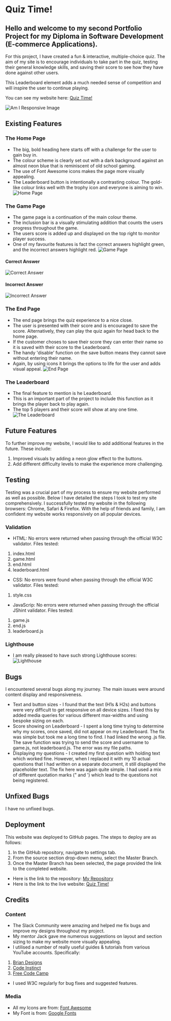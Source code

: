 # Quiz Time!

## Hello and welcome to my second Portfolio Project for my Diploma in Software Development (E-commerce Applications). 

For this project, I have created a fun & interactive, multiple-choice quiz. The aim of my site is to encourage individuals to take part in the quiz, testing their general knowledge skills, and saving their score to see how they have done against other users. 

This Leaderboard element adds a much needed sense of competition and will inspire the user to continue playing.

You can see my website here: [Quiz Time!](https://jakepennell.github.io/quiz-time/)

![Am I Responsive Image]()

## Existing Features

### The Home Page
- The big, bold heading here starts off with a challenge for the user to gain buy in. 
- The colour scheme is clearly set out with a dark background against an almost neon blue that is reminiscent of old school gaming.
- The use of Font Awesome icons makes the page more visually appealing.
- The Leaderboard button is intentionally a contrasting colour. The gold-like colour links well with the trophy icon and everyone is aiming to win.
![Home Page](https://github.com/JakePennell/quiz-time/blob/main/assets/images/home-page.jpeg)

### The Game Page
- The game page is a continuation of the main colour theme. 
- The inclusion bar is a visually stimulating addition that counts the users progress throughout the game.
- The users score is added up and displayed on the top right to monitor player success.
- One of my favourite features is fact the correct answers highlight green, and the incorrect answers highlight red. 
![Game Page](https://github.com/JakePennell/quiz-time/blob/main/assets/images/game-page.jpeg)
#### Correct Answer
![Correct Answer](https://github.com/JakePennell/quiz-time/blob/main/assets/images/correct-answer.jpeg)
#### Incorrect Answer
![Incorrect Answer](https://github.com/JakePennell/quiz-time/blob/main/assets/images/incorrect-answer.jpeg)

### The End Page
- The end page brings the quiz experience to a nice close. 
- The user is presented with their score and is encouraged to save the score. Alternatively, they can play the quiz again for head back to the home page.
- If the customer choses to save their score they can enter their name so it is saved with their score to the Leaderboard.
- The handy 'disable' function on the save button means they cannot save without entering their name. 
- Again, by using icons it brings the options to life for the user and adds visual appeal. 
![End Page](https://github.com/JakePennell/quiz-time/blob/main/assets/images/end-page.jpeg)

### The Leaderboard
- The final feature to mention is he Leaderboard.
- This is an important part of the project to include this function as it brings the player back to play again. 
- The top 5 players and their score will show at any one time. 
![The Leaderboard](https://github.com/JakePennell/quiz-time/blob/main/assets/images/leaderboard.jpeg)


## Future Features

To further improve my website, I would like to add additional features in the future. These include:
1. Improved visuals by adding a neon glow effect to the buttons.
2. Add different difficulty levels to make the experience more challenging.

## Testing

Testing was a crucial part of my process to ensure my website performed as well as possible. Below I have detailed the steps I took to test my site comprehensively. I successfully tested my website in the following browsers: Chrome, Safari & Firefox. With the help of friends and family, I am confident my website works responsively on all popular devices. 

### Validation
- HTML: No errors were returned when passing through the official W3C validator. Files tested:
1. index.html
2. game.html
3. end.html
4. leaderboard.html
- CSS: No errors were found when passing through the official W3C validator. Files tested:
1. style.css
- JavaScrip: No errors were returned when passing through the official JShint validator. Files tested:
1. game.js
2. end.js
3. leaderboard.js

### Lighthouse
- I am really pleased to have such strong Lighthouse scores:
![Lighthouse](https://github.com/JakePennell/quiz-time/blob/main/assets/images/quiz-time-lighthouse.jpeg)

## Bugs

I encountered several bugs along my journey. The main issues were around content display and responsiveness.
- Text and button sizes - I found that the text (H1s & H2s) and buttons were very difficult to get responsive on all device sizes. I fixed this by added media queries for various different max-widths and using bespoke sizing on each. 
- Score showing on Leaderboard - I spent a long time trying to determine why my scores, once saved, did not appear on my Leaderboard. The fix was simple but took me a long time to find. I had linked the wrong .js file. The save function was trying to send the score and username to game.js, not leaderboard.js. The error was my file paths. 
- Displaying my questions - I created my first question with holding text which worked fine. However, when I replaced it with my 10 actual questions that I had written on a separate document, it still displayed the placeholder text. The fix here was again quite simple. I had used a mix of different quotation marks (" and ') which lead to the questions not being registered.

## Unfixed Bugs

I have no unfixed bugs. 

## Deployment 

This website was deployed to GitHub pages. The steps to deploy are as follows:

1. In the GitHub repository, navigate to settings tab.
2. From the source section drop-down menu, select the Master Branch.
3. Once the Master Branch has been selected, the page provided the link to the completed website.

- Here is the link to the repository: [My Repository](https://github.com/JakePennell/quiz-time)
- Here is the link to the live website: [Quiz Time!](https://jakepennell.github.io/quiz-time/)

## Credits

### Content
- The Slack Community were amazing and helped me fix bugs and improve my designs throughout my project.
- My mentor Jack gave me numerous suggestions on layout and section sizing to make my website more visually appealing. 
- I utilised a number of really useful guides & tutorials from various YouTube accounts. Specifically:
1. [Brian Designs](https://www.youtube.com/channel/UCsKsymTY_4BYR-wytLjex7A)
2. [Code Instinct](https://www.youtube.com/c/CodeInstinct)
3. [Free Code Camp](https://www.youtube.com/c/Freecodecamp)
- I used W3C regularly for bug fixes and suggested features.

### Media
- All my Icons are from: [Font Awesome](https://fontawesome.com/)
- My Font is from: [Google Fonts](https://fonts.google.com/)
